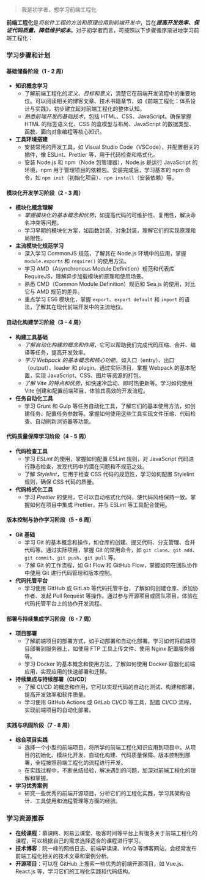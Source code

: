 >我是初学者，想学习前端工程化

**前端工程化**是*将软件工程的方法和原理应用到前端开发中*，旨在***提高开发效率、保证代码质量、降低维护成本***。对于初学者而言，可按照以下步骤循序渐进地学习前端工程化：

### 学习步骤和计划

#### 基础储备阶段（1 - 2 周）

- **知识概念学习**
  - 了解前端工程化的*定义、目标和意义*，清楚它在前端开发流程中的重要地位。可以阅读相关的博客文章、技术书籍章节，如《前端工程化：体系设计与实践》，初步建立起对前端工程化的整体认知。
  - *熟悉前端开发的基础技术*，包括 HTML、CSS、JavaScript。确保掌握 HTML 的标签语义化、CSS 的盒模型与布局、JavaScript 的数据类型、函数、面向对象编程等核心知识。
- **工具环境搭建**
  - 安装常用的开发工具，如 Visual Studio Code（VSCode），并配置相关的插件，像 ESLint、Prettier 等，用于代码检查和格式化。
  - 安装 Node.js 和 npm（Node 包管理器），Node.js 是运行 JavaScript 的环境，npm 用于管理项目的依赖包。安装完成后，学习基本的 npm 命令，如 `npm init`（初始化项目）、`npm install`（安装依赖）等。

#### 模块化开发学习阶段（2 - 3 周）

- **模块化概念理解**
  - *掌握模块化的基本概念和优势*，如提高代码的可维护性、复用性，解决命名冲突等问题。
  - 学习早期的模块化方案，如函数封装、对象封装，理解它们的实现原理和局限性。
- **主流模块化规范学习**
  - 深入学习 CommonJS 规范，了解其在 Node.js 环境中的应用，掌握 `module.exports` 和 `require()` 的使用方法。
  - 学习 AMD（Asynchronous Module Definition）规范和代表库 RequireJS，理解异步加载模块的原理和使用场景。
  - 熟悉 CMD（Common Module Definition）规范和 Sea.js 的使用，对比它与 AMD 规范的差异。
  - 重点学习 ES6 模块化，掌握 `export`、`export default` 和 `import` 的语法，了解其在现代前端开发中的主流地位。

#### 自动化构建学习阶段（3 - 4 周）

- **构建工具基础**
  - *了解自动化构建的概念和作用*，它可以帮助我们完成代码压缩、合并、编译等任务，提高开发效率。
  - *学习 Webpack 的基本概念和核心功能*，如入口（entry）、出口（output）、loader 和 plugin。通过实际项目，掌握 Webpack 的基本配置，实现 JavaScript、CSS、图片等资源的打包。
  - *了解 Vite 的特点和优势*，如快速冷启动、即时热更新等。学习如何使用 Vite 创建和配置前端项目，体验其高效的开发流程。
- **任务自动化工具**
  - 学习 Grunt 和 Gulp 等任务自动化工具，了解它们的基本使用方法，如创建任务、配置任务参数等。掌握如何使用这些工具实现文件压缩、代码检查、自动刷新浏览器等功能。

#### 代码质量保障学习阶段（4 - 5 周）

- **代码检查工具**
  - 学习 *ESLint* 的使用，掌握如何配置 ESLint 规则，对 JavaScript 代码进行静态检查，发现代码中的潜在问题和不规范之处。
  - 了解 *Stylelint*，它用于检查 CSS 代码的规范性，学习如何配置 Stylelint 规则，确保 CSS 代码的质量。
- **代码格式化工具**
  - 学习 *Prettier* 的使用，它可以自动格式化代码，使代码风格保持一致。掌握如何在项目中集成 Prettier，并与 ESLint 等工具配合使用。

#### 版本控制与协作学习阶段（5 - 6 周）

- **Git 基础**
  - 学习 Git 的基本概念和操作，如仓库的创建、提交代码、分支管理、合并代码等。通过实际项目，掌握 Git 的常用命令，如 `git clone`、`git add`、`git commit`、`git push`、`git pull` 等。
  - 了解 Git 的工作流程，如 Git Flow 和 GitHub Flow，掌握如何在团队协作中使用 Git 进行代码管理和版本控制。
- **代码托管平台**
  - 学习使用 GitHub 或 GitLab 等代码托管平台，了解如何创建仓库、添加协作者、发起 Pull Request 等操作。通过参与开源项目或团队项目，体验在代码托管平台上的协作开发流程。

#### 部署与持续集成学习阶段（6 - 7 周）

- **项目部署**
  - 了解前端项目的部署方式，如手动部署和自动化部署。学习如何将前端项目部署到服务器上，如使用 FTP 工具上传文件、使用 Nginx 配置服务器等。
  - 学习 Docker 的基本概念和使用方法，了解如何使用 Docker 容器化前端应用，实现应用的快速部署和迁移。
- **持续集成与持续部署（CI/CD）**
  - 了解 CI/CD 的概念和作用，它可以实现代码的自动化测试、构建和部署，提高开发效率和软件质量。
  - 学习使用 GitHub Actions 或 GitLab CI/CD 等工具，配置 CI/CD 流程，实现前端项目的自动化部署。

#### 实践与巩固阶段（7 - 8 周）

- **综合项目实践**
  - 选择一个小型的前端项目，将所学的前端工程化知识应用到项目中。从项目的初始化、模块化开发、自动化构建、代码质量保障、版本控制到部署，全程按照前端工程化的流程进行开发。
  - 在实践过程中，不断总结经验，解决遇到的问题，加深对前端工程化的理解和掌握。
- **学习优秀案例**
  - 研究一些优秀的前端开源项目，分析它们的工程化实践，学习其架构设计、工具使用和流程管理等方面的经验。

### 学习资源推荐

- **在线课程**：慕课网、网易云课堂、极客时间等平台上有很多关于前端工程化的课程，可以根据自己的需求选择适合的课程进行学习。
- **技术博客**：阮一峰的网络日志、前端早读课、InfoQ 等博客网站，会经常发布前端工程化相关的技术文章和案例分析。
- **开源项目**：可以在 GitHub 上搜索一些优秀的前端开源项目，如 Vue.js、React.js 等，学习它们的工程化实践和代码结构。
